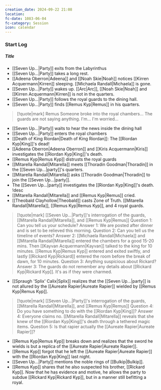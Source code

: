 ```yaml
---
creation_date: 2024-09-22 21:08
location: 
fc-date: 1083-06-04
fc-category: Session
icon: calendar
---
```

### Start Log
##### Title
- [[Seven Up...|Party]] exits from the Labyrinthus
- [[Seven Up...|Party]] takes a long rest.
- [[Adeena Oberron|Adeena]] and [[Noah Skie|Noah]] notices [[Kirren Acquermann|Kirren]] sleeping. [[Michaela Randall|Michaela]] is gone.
- [[Seven Up...|Party]] wakes up. [[Arc|Arc]], [[Noah Skie|Noah]] and [[Kirren Acquermann|Kirren]] is not in the quarters.
- [[Seven Up...|Party]] follows the royal guards to the dining hall.
- [[Seven Up...|Party]] finds [[Remus Kyp|Remus]] in his quarters.
> [!quote|mark] Remus
Someone broke into the royal chambers... The guards are not saying anything. I'm... I'm worried...
- [[Seven Up...|Party]] waits to hear the news inside the dining hall
- [[Seven Up...|Party]] enters the royal chambers
- [[Death of King Riordan|Death of King Riordan]]: The [[Riordan Kyp|King]]'s dead!
- [[Adeena Oberron|Adeena Oberron]] and [[Kiris Acquermann|Kiris]] investigates the [[Riordan Kyp|King]]'s death.
- [[Remus Kyp|Remus Kyp]] distrusts the royal guards
- [[Mitarella Randall|Mitarella]] meets [[Thoradin Goodman|Thoradin]] in the [[Seven Up...|party]]'s quarters.
- [[Mitarella Randall|Mitarella]] asks [[Thoradin Goodman|Thoradin]] to join the [[Seven Up...|party]].
- The [[Seven Up...|party]] investigates the [[Riordan Kyp|King]]'s death. !desc
- [[Mitarella Randall|Mitarella]] and [[Remus Kyp|Remus]] cried.
- [[Theobald Clayhollow|Theobald]] casts Zone of Truth. [[Mitarella Randall|Mitarella]], [[Remus Kyp|Remus Kyp]], and 4 royal guards.

> [!quote|mark] [[Seven Up...|Party]]'s interrogation of the guards, [[Mitarella Randall|Mitarella]], and [[Remus Kyp|Remus]]
> Question 1: Can you tell us your schedule?
> Answer 1: We are posted after dinner and is set to be relieved this morning.
> Question 2: Can you tell us the timeline of events?
> Answer 2: [[Michaela Randall|Michaela]] and [[Mitarella Randall|Mitarella]] entered the chambers for a good 15-20 mins. Then [[Kayvan Acquermann|Kayvan]] talked to the king for 10 minutes. [[Remus Kyp|Remus Kyp]] entered and exited swiftly, and lastly [[Rickard Kyp|Rickard]] entered the room before the break of dawn, for 10 minutes.
> Question 3: Anything suspicious about Rickard?
> Answer 3: The guards do not remember any details about [[Rickard Kyp|Rickard Kyp]]. It's as if they were charmed.

- [[Spraugh 'Splix' Calix|Splix]] realizes that the [[Seven Up...|party]] is not allured by the [[Aureate Rapier|Aureate Rapier]] wielded by [[Remus Kyp|Remus Kyp]].

> [!quote|mark] [[Seven Up...|Party]]'s interrogation of the guards, [[Mitarella Randall|Mitarella]], and [[Remus Kyp|Remus]]
> Question 4: Do you have something to do with the [[Riordan Kyp|King]]?
> Answer 4: Everyone claims no. [[Mitarella Randall|Mitarella]] reveals that she knew of the [[Riordan Kyp|King]]'s death through a tethered magic items.
> Question 5: Is that rapier actually the [[Aureate Rapier|Aureate Rapier]]?

- [[Remus Kyp|Remus Kyp]] breaks down and realizes that the sword he wields is but a replica of the [[Aureate Rapier|Aureate Rapier]].
- [[Remus Kyp]] forgot that he left the [[Aureate Rapier|Aureate Rapier]] with the [[Riordan Kyp|King]] last night. 
- [[Seven Up...|Party]] mentions the noble rings of [[Bulkip|Bulkip]].
- [[Remus Kyp]] shares that he also suspected his brother, [[Rickard Kyp]]. Now that he has evidence and motive, he allows the party to subdue [[Rickard Kyp|Rickard Kyp]], but in a manner still befitting a royal.
